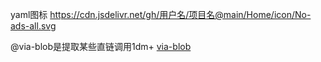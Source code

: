 yaml图标
https://cdn.jsdelivr.net/gh/用户名/项目名@main/Home/icon/No-ads-all.svg

@via-blob是提取某些直链调用1dm+
[via-blob](https://github.com/miludekuaidi/flag/tree/main/via-blob)
